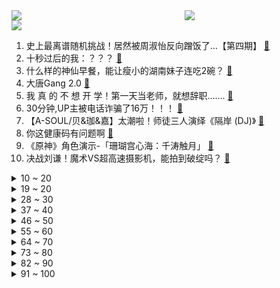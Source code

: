 <div >
	<a style="float:left;width:55%;" href = "https://github.com/anuraghazra/github-readme-stats">
	 <img src = "https://github-readme-stats.vercel.app/api?username=iuuuuuaena&theme=buefy&show_icons=true"/>
	</a>
	<a  style="float:right;width:45%" href = "https://github.com/anuraghazra/github-readme-stats">
	 <img  src="https://github-readme-stats.vercel.app/api/top-langs/?username=anuraghazra&layout=compact"/>
	</a>
	</div>

[![](https://img.shields.io/badge/jxd-@jxdgogogo.xyz-yellowgreen.svg)](https://www.jxdgogogo.xyz)<br>
1. 史上最离谱随机挑战！居然被周淑怡反向蹭饭了…【第四期】 [:link:](//www.bilibili.com/video/BV1gP4y1h7yA) <br>
2. 十秒过后的我：？？？ [:link:](//www.bilibili.com/video/BV1zP4y1h7Lz) <br>
3. 什么样的神仙早餐，能让瘦小的湖南妹子连吃2碗？ [:link:](//www.bilibili.com/video/BV1k341127sE) <br>
4. 大唐Gang 2.0 [:link:](//www.bilibili.com/video/BV1Pq4y1K73W) <br>
5. 我 真 的 不 想 开 学！第一天当老师，就想辞职....... [:link:](//www.bilibili.com/video/BV1sQ4y1k7K8) <br>
6. 30分钟,UP主被电话诈骗了16万！！！ [:link:](//www.bilibili.com/video/BV1qP4y1Y7sH) <br>
7. 【A-SOUL/贝&珈&嘉】太潮啦！师徒三人演绎《隔岸 (DJ)》 [:link:](//www.bilibili.com/video/BV1M64y1a7zh) <br>
8. 你这健康码有问题啊 [:link:](//www.bilibili.com/video/BV1wL41147pn) <br>
9. 《原神》角色演示-「珊瑚宫心海：千涛触月」 [:link:](//www.bilibili.com/video/BV1z44y1b7cQ) <br>
10. 决战刘谦！魔术VS超高速摄影机，能拍到破绽吗？ [:link:](//www.bilibili.com/video/BV1Uh411p7r3) <br>
<details>
<summary>10 ~ 20</summary>

11. 锁住小潮院长 [:link:](//www.bilibili.com/video/BV1wU4y1A7dm) <br>
12. 朱军性侵案反转，他赢了官司，但已经没人在乎他的清白！【洞察社会系列50】 [:link:](//www.bilibili.com/video/BV1TL41147kb) <br>
13. 一刀下去，我的心在滴血！ [:link:](//www.bilibili.com/video/BV1R34y1S7e5) <br>
14. 帅小伙为了尝试到最好吃的棒棒鸡，花重金5元买来配方，成品绝了！ [:link:](//www.bilibili.com/video/BV1FL4y1h7jZ) <br>
15. 恭喜嘉然100万粉丝！嘉心糖翻唱《猫中毒》 [:link:](//www.bilibili.com/video/BV1T34112783) <br>
16. 男朋友起床，家里突然出现一群陌生女人，结果居然… [:link:](//www.bilibili.com/video/BV1FQ4y1k7j2) <br>
17. 《中 秋 节 的 游 戏 》 [:link:](//www.bilibili.com/video/BV1oM4y1g7vP) <br>
18. 我的世界建筑大赛！！ [:link:](//www.bilibili.com/video/BV1Ub4y127YU) <br>
19. 苹果A15性能分析：它几乎征服了原神！ [:link:](//www.bilibili.com/video/BV1ih411n7BR) <br>
</details>
<details>
<summary>19 ~ 20</summary>

20. 3句话，让你从社交恐惧→社交牛逼 | 奸商套路分享 [:link:](//www.bilibili.com/video/BV1mh411p79S) <br>
21. 一个赞捡一个烟头！反正没人看，50多个而已。 [:link:](//www.bilibili.com/video/BV1k44y1b7yX) <br>
22. 中秋节，记得吃冰皮月饼哦~ [:link:](//www.bilibili.com/video/BV1i34112729) <br>
23. 大雄：哆啦a梦我好像失眠了 [:link:](//www.bilibili.com/video/BV1sf4y1P71q) <br>
24. 卧槽！你可以永远相信爸妈的审美！ [:link:](//www.bilibili.com/video/BV1cL4y1878C) <br>
25. 骗男友买了PS5…结果送他玩具游戏机？他又让我拼了两天乐高！ [:link:](//www.bilibili.com/video/BV1L64y1a7Sn) <br>
26. 没想到吧！我居然登顶了？？？ [:link:](//www.bilibili.com/video/BV1RA411F7ha) <br>
27. 周杰伦的一句还行，让我写下这首《还行》，可还行 [:link:](//www.bilibili.com/video/BV1C34y1S7aT) <br>
28. 【医学博士】后背、下巴全是痘怎么办？I 身上的痘痘如何治疗？ [:link:](//www.bilibili.com/video/BV1j3411271B) <br>
</details>
<details>
<summary>28 ~ 30</summary>

29. 【罗汉鬼套路】LOL新版炼金最骚套路 破防毒爆流！！！ [:link:](//www.bilibili.com/video/BV1L34y1X7Tw) <br>
30. 随机挑战之社交牛逼症版！竟然能请到他？！ [:link:](//www.bilibili.com/video/BV1hv41137iA) <br>
31. 花好月圆会 | 正片全程回顾 [:link:](//www.bilibili.com/video/BV1PU4y1A7iA) <br>
32. 石榴上有个小开关，勺子轻轻一敲，石榴籽全部脱落，1分钟剥一盘 [:link:](//www.bilibili.com/video/BV1vq4y1f7Ba) <br>
33. 二粒说既然都用两个模具了,去年那样用太浪费了,不如让她试试【提摩西小队】 [:link:](//www.bilibili.com/video/BV1Kq4y1f7TH) <br>
34. 【罗翔】中秋节关于月亮与正义的小思考 [:link:](//www.bilibili.com/video/BV15g411c7c8) <br>
35. 𝘼𝙡𝙖𝙣 𝙒𝙝𝙖𝙩'𝙨 𝙪𝙥 [:link:](//www.bilibili.com/video/BV1Zb4y127U4) <br>
36. 真·吓尿！梁非凡也有这么怂的时候？9.3分港剧巅峰《义海豪情》P11 [:link:](//www.bilibili.com/video/BV1Fb4y1m767) <br>
37. 【时代少年团】街头采访之中秋特辑 [:link:](//www.bilibili.com/video/BV14Q4y1z7ZB) <br>
</details>
<details>
<summary>37 ~ 40</summary>

38. 羞 辱 [:link:](//www.bilibili.com/video/BV1u44y1b7RM) <br>
39. 弟弟：“哥，想吃软饭了，整锅羊排肉汁炖出来的那种！” [:link:](//www.bilibili.com/video/BV1vL4y187U9) <br>
40. “河南卫视！杀 热 搜 杀 上 瘾 了 ？ ！” [:link:](//www.bilibili.com/video/BV1RM4y1g7ej) <br>
41. 「小白」 iPhone 13系列全面测评：你想看的都在这了！ [:link:](//www.bilibili.com/video/BV1vf4y1E77r) <br>
42. 【忍唱大挑战】当年传唱度过亿的经典神曲，DNA真的控制不住动了！（第一弹） [:link:](//www.bilibili.com/video/BV1mM4y1g7U2) <br>
43. 【小泽】iPhone 13 Pro首发评测：官网没骗我，真是强得很 [:link:](//www.bilibili.com/video/BV1MR4y1p7qh) <br>
44. 😇寄！明月！🌕 [:link:](//www.bilibili.com/video/BV16Q4y1r7xi) <br>
45. 超 市 大 清 洗 [:link:](//www.bilibili.com/video/BV1wq4y1K71S) <br>
46. 你管这叫运动会？？ [:link:](//www.bilibili.com/video/BV1Qv411w7gR) <br>
</details>
<details>
<summary>46 ~ 50</summary>

47. 华农兄弟：丰收季到了，邀兄弟来帮忙，让他体验一下劳动过后的快乐 [:link:](//www.bilibili.com/video/BV1bv41137dK) <br>
48. 【高能特效】中 秋 杰 [:link:](//www.bilibili.com/video/BV1GL4y187N1) <br>
49. 如何坐飞机，没坐过飞机的可以学习一下 [:link:](//www.bilibili.com/video/BV1A64y1a7XW) <br>
50. 这一刻！我等了20年！ [:link:](//www.bilibili.com/video/BV18h411n7H4) <br>
51. 当地狱生物进化出「超级物种」！！ [:link:](//www.bilibili.com/video/BV1KP4y1h7e4) <br>
52. 结婚500天，我们拍出了最特别的婚！纱！照！ [:link:](//www.bilibili.com/video/BV1dL411x7BR) <br>
53. 今天偶尔分享一下日常的早餐，平时我跟大家话也不多，今天说几句心里话。 [:link:](//www.bilibili.com/video/BV1SL4y187mC) <br>
54. 小潮tEam的中秋月饼 [:link:](//www.bilibili.com/video/BV1Sh411p7NT) <br>
55. 帅大叔被误认为是吴彦祖，大家纷纷围观拍照，不要脸！ [:link:](//www.bilibili.com/video/BV1x341127EZ) <br>
</details>
<details>
<summary>55 ~ 60</summary>

56. 《环计划：变傻》——崩坏3大电影先行预告 [:link:](//www.bilibili.com/video/BV16Q4y1y7Vq) <br>
57. 当所有玩家都「超级退化」成为了美西螈！！ [:link:](//www.bilibili.com/video/BV1Sh411p7dD) <br>
58. 周深中秋奇妙游新歌首唱！《若思念便思念》终会相见 [:link:](//www.bilibili.com/video/BV1u64y1a7Nz) <br>
59. 《逻辑鬼才》过中秋！！ [:link:](//www.bilibili.com/video/BV1N44y1b7FK) <br>
60. 一口气买100个B站福袋 究竟能中大奖吗？！ [:link:](//www.bilibili.com/video/BV1FL4y1h7La) <br>
61. 【low君】盘点《十大仙女》：古装丑男看多了，进来看看仙女！ [:link:](//www.bilibili.com/video/BV1eg411c75k) <br>
62. 给我一分钟，看小仙的翻唱《ringringring》，听完你也可以了 [:link:](//www.bilibili.com/video/BV1DL411x7yX) <br>
63. 泰拉瑞亚 萌新生存 7 [:link:](//www.bilibili.com/video/BV1hf4y1w7pY) <br>
64. 傻乎乎的心海~ [:link:](//www.bilibili.com/video/BV1ef4y1n7Xo) <br>
</details>
<details>
<summary>64 ~ 70</summary>

65. 八元可以吃一百串？老板血亏我赚了？ [:link:](//www.bilibili.com/video/BV1Bf4y1E78j) <br>
66. 评分5.4！2020最惨烂尾动画！UP主看完直接心肺停止 [:link:](//www.bilibili.com/video/BV1V341127h9) <br>
67. 《崩坏3》梅比乌斯实验室 [:link:](//www.bilibili.com/video/BV1zL411x7Pf) <br>
68. 一刀下去花光20年存款，给80岁老爸治癌症必要吗？ [:link:](//www.bilibili.com/video/BV1Gv411A7K4) <br>
69. 不装了！电视购物公然侮辱智商【阅片无数Ⅱ 19】 [:link:](//www.bilibili.com/video/BV1mR4y1H7H4) <br>
70. 班主任读学生作文《我的班主任》，金句频出“气到”摔本子引爆笑 [:link:](//www.bilibili.com/video/BV1mR4y1H7Rw) <br>
71. 10斤螃蟹换1颗米其林 蒸馏月饼 复刻出来会是什么味道 [:link:](//www.bilibili.com/video/BV1VU4y1A7iQ) <br>
72. 我问你的是火锅海底捞，你明白吗？ [:link:](//www.bilibili.com/video/BV1AQ4y1k7XQ) <br>
73. 兑现承诺，花了12个小时，做了一盘银芽镶肉 [:link:](//www.bilibili.com/video/BV1XL411x7mN) <br>
</details>
<details>
<summary>73 ~ 80</summary>

74. 《原爹》角色演示-「老爹：听爹人」 [:link:](//www.bilibili.com/video/BV1dL4y1b7hK) <br>
75. 要不要挑战 [:link:](//www.bilibili.com/video/BV1rM4y1g7XM) <br>
76. 一场黄梅戏炸出多少毒瘤粉丝？ [:link:](//www.bilibili.com/video/BV1gq4y1P7Je) <br>
77. 【腾讯】买正版=活该被割？我就看盗版怎么了？正版如何死在了资本的手里。 [:link:](//www.bilibili.com/video/BV1hQ4y1z7Ya) <br>
78. 《争取做日更up主》 [:link:](//www.bilibili.com/video/BV1vR4y1H7QC) <br>
79. 和亲弟弟在熟睡的男友旁边吃宵夜… [:link:](//www.bilibili.com/video/BV16h411p7zd) <br>
80. 对不起，我第一次来就拿了冰箱！ [:link:](//www.bilibili.com/video/BV1J341127cj) <br>
81. 当美妆博主get特效剪辑后，不小心就发现了未来妆容的秘密 [:link:](//www.bilibili.com/video/BV1KP4y1h7xN) <br>
82. 凝光为什么是神？ [:link:](//www.bilibili.com/video/BV1rQ4y1r7cw) <br>
</details>
<details>
<summary>82 ~ 90</summary>

83. 456人互相杀害,只剩3人,胜者可获456亿 鱿鱼游戏大结局 [:link:](//www.bilibili.com/video/BV1wR4y1p7fJ) <br>
84. 法国人那么懒，经济为什么还这么好？【懂点儿啥】 [:link:](//www.bilibili.com/video/BV1FL4y187Nv) <br>
85. 中秋假期去超市囤货,打烊半价,大薅特薅,成功白嫖!无广试吃员/美食探店 [:link:](//www.bilibili.com/video/BV1nM4y137ft) <br>
86. 为救李郎离家园 [:link:](//www.bilibili.com/video/BV15f4y1E7CF) <br>
87. 一遍看不够！河南卫视中秋奇妙游精彩全收录 [:link:](//www.bilibili.com/video/BV1bq4y1f7UC) <br>
88. 【半佛】娱乐圈腐坏，和产品有关。 [:link:](//www.bilibili.com/video/BV1rA411F74o) <br>
89. {熟肉} 关于泡芙老师的黑暗理论 [:link:](//www.bilibili.com/video/BV1LQ4y1k7vN) <br>
90. 主人：第一次下水的小猫咪，居然这么会游泳——大金毛：还有我！ [:link:](//www.bilibili.com/video/BV1uf4y1w7FM) <br>
91. 二手网站已经有人卖苹果13了！靠谱吗？ [:link:](//www.bilibili.com/video/BV1sQ4y1k7Lh) <br>
</details>
<details>
<summary>91 ~ 100</summary>

92. 美 术 老 师 玩 《魂斗罗》 的 方 式！（1080P无黑边） [:link:](//www.bilibili.com/video/BV1Af4y1E7x6) <br>
93. 《灵媒》：以为很恐怖，没想到有点搞笑 [:link:](//www.bilibili.com/video/BV1eQ4y1k79A) <br>
94. 【自制兄弟情oc动画】《ETERNO》不会吧不会吧真有人看标题入吗？ [:link:](//www.bilibili.com/video/BV1hq4y1f71X) <br>
95. 【原神动画】心海书记舞 [:link:](//www.bilibili.com/video/BV1bP4y1h7dC) <br>
96. 爆售100万份！？拼夕夕超级便宜的零食能吃嘛？#第五弹！ [:link:](//www.bilibili.com/video/BV1QU4y1w78S) <br>
97. ⚡雷 神 吃 黑 蒜⚡ [:link:](//www.bilibili.com/video/BV1oA411F7TR) <br>
98. 双 雄 6：真 假 清 歌 与，有内鬼终止交易！ [:link:](//www.bilibili.com/video/BV1K3411m7Gp) <br>
99. 两分钟 雕刻下颌角 | 从此拆快递不用刀~ [:link:](//www.bilibili.com/video/BV19b4y127HL) <br>
100. 未曾想过的道路 [:link:](//www.bilibili.com/video/BV14Q4y1k7t2) <br>
</details>
